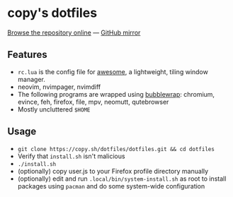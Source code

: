 # copy's dotfiles

[Browse the repository online](//copy.sh/dotfiles/files.html) — [GitHub mirror](https://github.com/copy/dotfiles)

## Features

- `rc.lua` is the config file for [awesome](https://awesomewm.org/), a lightweight, tiling window manager.
- neovim, nvimpager, nvimdiff
- The following programs are wrapped using [bubblewrap](https://github.com/containers/bubblewrap/): chromium, evince, feh, firefox, file, mpv, neomutt, qutebrowser
- Mostly uncluttered `$HOME`

## Usage

- `git clone https://copy.sh/dotfiles/dotfiles.git && cd dotfiles`
- Verify that `install.sh` isn't malicious
- `./install.sh`
- (optionally) copy user.js to your Firefox profile directory manually
- (optionally) edit and run `.local/bin/system-install.sh` as root to install packages using `pacman` and do some system-wide configuration
